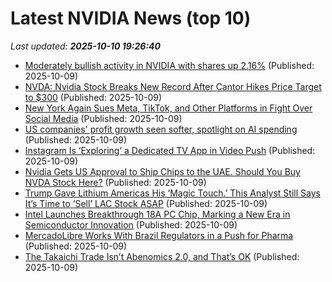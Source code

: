 # Latest NVIDIA News (top 10)
_Last updated: **2025-10-10 19:26:40**_

- [Moderately bullish activity in NVIDIA with shares up 2.16%](https://thefly.com/permalinks/entry.php/id4211045/NVDA-Moderately-bullish-activity-in-NVIDIA-with-shares-up-) (Published: 2025-10-09)
- [NVDA: Nvidia Stock Breaks New Record After Cantor Hikes Price Target to $300](https://consent.yahoo.com/v2/collectConsent?sessionId=1_cc-session_d4de039a-832d-4306-b28e-1fac23a6cf1a) (Published: 2025-10-09)
- [New York Again Sues Meta, TikTok, and Other Platforms in Fight Over Social Media](https://biztoc.com/x/960a6960f24ccca6) (Published: 2025-10-09)
- [US companies' profit growth seen softer, spotlight on AI spending](https://biztoc.com/x/56baf1d86863c18c) (Published: 2025-10-09)
- [Instagram Is ‘Exploring’ a Dedicated TV App in Video Push](https://biztoc.com/x/dc3e5d65d7e19415) (Published: 2025-10-09)
- [Nvidia Gets US Approval to Ship Chips to the UAE. Should You Buy NVDA Stock Here?](https://biztoc.com/x/62a42dc7ab1d46e4) (Published: 2025-10-09)
- [Trump Gave Lithium Americas His ‘Magic Touch.’ This Analyst Still Says It’s Time to ‘Sell’ LAC Stock ASAP](https://biztoc.com/x/875b98f207564518) (Published: 2025-10-09)
- [Intel Launches Breakthrough 18A PC Chip, Marking a New Era in Semiconductor Innovation](https://finance.yahoo.com/news/intel-launches-breakthrough-18a-pc-191143629.html) (Published: 2025-10-09)
- [MercadoLibre Works With Brazil Regulators in a Push for Pharma](https://biztoc.com/x/50faa8bc480cac6d) (Published: 2025-10-09)
- [The Takaichi Trade Isn’t Abenomics 2.0, and That’s OK](https://biztoc.com/x/8cf492d5d95ca2ce) (Published: 2025-10-09)
